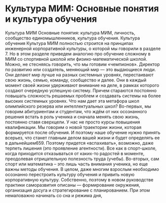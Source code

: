 # Культура МИМ: Основные понятия и культура обучения

Культура МИМ
Основные понятия: культура МИМ, личность, сообщество единомышленников, культура обучения.
Культура обучения
Культура МИМ полностью строится на принципах инженерной корпоративной культуры, о которой мы говорили в разделе 7. Но в этом разделе приведем аналогию про обучение сложному в МИМ со спортивной школой или физико-математической школой. Можно, не стесняясь говорить, что мы готовим «чемпионов». Директор по развитию или создатель, меняющий мир — это выдающиеся люди. Они делают мир лучше на разных системных уровнях, перестаивают свою жизнь, семью, команду, сообщество и далее. Они в каждый момент своей жизни удерживают внимание на деле, в рамках которого создают очередную успешную систему. Причем стараются постоянно повышать сложность решаемых проблем и создавать системы на более высоких системных уровнях. 
Что нам дает эта метафора школ олимпийского резерва или интеллектуальных школ?
Во-первых, мы говорим абитуриентам и студентам, что ждём от них осознанного решения встать в роль ученика и сначала менять свою жизнь, постоянно ставя сверхцели. У нас не просто курсы повышения квалификации. Мы говорим о новой траектории жизни, которая формируется после обучения. И поэтому наше обучение нужно принять всерьез, что станет главным делом вашей жизни и будет определять ее в дальнейшем659. Поэтому придется «вспахивать», возможно, даже терпеть лишения (это проявление агентности). Все как в спорт-школе, когда приходится отказываться от каких-то радостей в моменте, преодолевая отрицательную полезность труда (учебы).
Во-вторых, сам спорт или математика – это лишь часть внимания ученика, но еще важны методы обучения. В целом, даже многим взрослым необходимо осознанно перестроить культуру обучения и привить новую корпоративную культуру. Собственно, поэтому в новом руководстве практики саморазвития описаны — формирование окружения, организация досуга и стратегирование с планированием. При этом немаловажно начинать со сна и режима дня,
